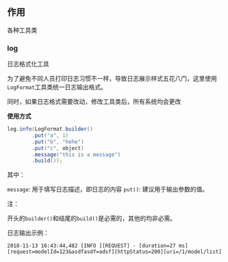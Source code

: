 ## 作用

各种工具类

### log

日志格式化工具

为了避免不同人员打印日志习惯不一样，导致日志展示样式五花八门，这里使用`LogFormat`工具类统一日志输出格式。

同时，如果日志格式需要改动，修改工具类后，所有系统均会更改

**使用方式**
```java
log.info(LogFormat.builder()
        .put("a", 1)
        .put("b", "hehe")
        .put("c", object)
        .message("this is a message")
        .build());
```

其中：

`message`: 用于填写日志描述，即日志的内容
`put()`: 建议用于输出参数的值。

注：

开头的`builder()`和结尾的`build()`是必需的，其他的均非必需。

日志输出示例：

```
2018-11-13 16:43:44,482 [INFO ][REQUEST] - [duration=27 ms][request=modelId=123&asdfasdf=adsf][httpStatus=200][uri=/1/model/list]
```